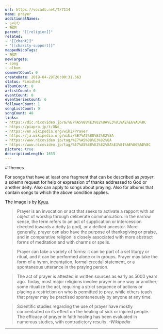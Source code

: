 ```yaml
---
url: https://vocadb.net/T/7114
name: prayer
additionalNames: 
- いのり
- 祝詞
parent: "[[religion]]"
related:
- "[[chant]]"
- "[[charity-support]]"
mappedNicoTags:
- 祝詞
newTargets:
- song
- album
commentCount: 0
createDate: 2019-04-29T20:00:31.563
status: Finished
albumCount: 0
artistCount: 0
eventCount: 0
eventSeriesCount: 0
followerCount: 1
songListCount: 0
songCount: 48
links: 
- https://dic.nicovideo.jp/a/%E7%A5%88%E3%82%8A%E3%81%AE%E6%AD%8C
- https://piapro.jp/t/ONd_
- https://en.wikipedia.org/wiki/Prayer
- https://ja.wikipedia.org/wiki/%E7%A5%88%E3%82%8A
- https://www.nicovideo.jp/tag/%E7%A5%88%E3%82%8A
- https://www.nicovideo.jp/tag/%E7%A5%88%E3%82%8A%E3%81%AE%E6%AD%8C
picture: true
descriptionLength: 1633
---
```


#Themes

For songs that have at least one fragment that can be described as _prayer_: a solemn request for help or expression of thanks addressed to God or another deity. Also can apply to songs about praying.
Also for albums that contain songs to which the above condition applies.

The image is by [Kyuu](https://vocadb.net/Ar/98277).

> Prayer is an invocation or act that seeks to activate a rapport with an object of worship through deliberate communication. In the narrow sense, the term refers to an act of supplication or intercession directed towards a deity (a god), or a deified ancestor. More generally, prayer can also have the purpose of thanksgiving or praise, and in comparative religion is closely associated with more abstract forms of meditation and with charms or spells.

> Prayer can take a variety of forms: it can be part of a set liturgy or ritual, and it can be performed alone or in groups. Prayer may take the form of a hymn, incantation, formal creedal statement, or a spontaneous utterance in the praying person.

> The act of prayer is attested in written sources as early as 5000 years ago. Today, most major religions involve prayer in one way or another; some ritualize the act, requiring a strict sequence of actions or placing a restriction on who is permitted to pray, while others teach that prayer may be practised spontaneously by anyone at any time.

> Scientific studies regarding the use of prayer have mostly concentrated on its effect on the healing of sick or injured people. The efficacy of prayer in faith healing has been evaluated in numerous studies, with contradictory results.
*-Wikipedia*

---

